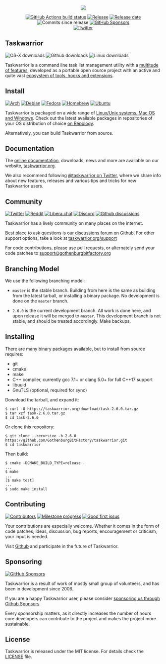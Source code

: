 <div align="center">
<img src="https://avatars.githubusercontent.com/u/36100920?s=200&u=24da05914c20c4ccfe8485310f7b83049407fa9a&v=4"></br>

[![GitHub Actions build status](https://github.com/GothenburgBitFactory/taskwarrior/workflows/tests/badge.svg?branch=2.6.0)](https://github.com/GothenburgBitFactory/taskwarrior/actions)
[![Release](https://img.shields.io/github/v/release/GothenburgBitFactory/taskwarrior)](https://github.com/GothenburgBitFactory/taskwarrior/releases/latest)
[![Release date](https://img.shields.io/github/release-date/GothenburgBitFactory/taskwarrior)](https://github.com/GothenburgBitFactory/taskwarrior/releases/latest)
![Commits since release](https://img.shields.io/github/commits-since/GothenburgBitFactory/taskwarrior/latest)
[![GitHub Sponsors](https://img.shields.io/github/sponsors/GothenburgBitFactory?color=green)](https://github.com/sponsors/GothenburgBitFactory/)
</br>
[![Twitter](https://img.shields.io/twitter/follow/taskwarrior?style=social)](https://twitter.com/taskwarrior)
</div>

## Taskwarrior
![OS-X downloads](https://img.shields.io/homebrew/installs/dy/task?label=OS-X%20downloads)
![Github downloads](https://img.shields.io/github/downloads/GothenburgBitFactory/taskwarrior/total?label=Github%20downloads)
![Linux downloads](https://img.shields.io/badge/Linux%20downloads-unknown-gray)

Taskwarrior is a command line task list management utility with a [multitude of
features](https://taskwarrior.org/docs/), developed as a portable open source project
with an active and quite vast [ecosystem of tools, hooks and
extensions](https://taskwarrior.org/tools/).

## Install
[![Arch](https://img.shields.io/archlinux/v/community/x86_64/task)](https://archlinux.org/packages/community/x86_64/task/)
[![Debian](https://img.shields.io/debian/v/task/testing)](https://packages.debian.org/search?keywords=task&searchon=names&suite=all&section=all)
[![Fedora](https://img.shields.io/fedora/v/task)](https://bodhi.fedoraproject.org/updates/?packages=task)
[![Homebrew](https://img.shields.io/homebrew/v/task)](https://formulae.brew.sh/formula/task#default)
[![Ubuntu](https://img.shields.io/ubuntu/v/task)](https://packages.ubuntu.com/search?keywords=task&searchon=names&suite=hirsute&section=all)

Taskwarrior is packaged on a wide range of [Linux/Unix systems, Mac OS and
Windows](https://taskwarrior.org/download/). Check out the latest available
packages in repositories of your OS distribution of choice [on
Repology](https://repology.org/project/taskwarrior/versions).

Alternatively, you can build Taskwarrior from source.

## Documentation

The [online documentation](https://taskwarrior.org/docs), downloads, news and
more are available on our website, [taskwarrior.org](https://taskwarrior.org).

We also recommend following [@taskwarrior on
Twitter](https://twitter.com/taskwarrior), where we share info about new
features, releases and various tips and tricks for new Taskwarrior users.

## Community
[![Twitter](https://img.shields.io/twitter/follow/taskwarrior?style=social)](https://twitter.com/taskwarrior)
[![Reddit](https://img.shields.io/reddit/subreddit-subscribers/taskwarrior?style=social)](https://reddit.com/r/taskwarrior/)
[![Libera.chat](https://img.shields.io/badge/IRC%20libera.chat-online-green)](https://web.libera.chat/#taskwarrior)
[![Discord](https://img.shields.io/discord/796949983734661191?label=discord)](https://discord.gg/eRXEHk8w62)
[![Github discussions](https://img.shields.io/github/discussions/GothenburgBitFactory/taskwarrior?label=GitHub%20discussions)](https://github.com/GothenburgBitFactory/taskwarrior/discussions)

Taskwarrior has a lively community on many places on the internet.

Best place to ask questions is our [discussions forum on
Github](https://github.com/GothenburgBitFactory/taskwarrior/discussions). For
other support options, take a look at
[taskwarrior.org/support](https://taskwarrior.org/support)

For code contributions, please use pull requests, or alternately send your code patches to
[support@gothenburgbitfactory.org](mailto:support@gothenburgbitfactory.org)

## Branching Model

We use the following branching model:

* `master` is the stable branch. Building from here is the same as building
  from the latest tarball, or installing a binary package. No development is
  done on the `master` branch.

* `2.6.0` is the current development branch. All work is done here, and upon
  release it will be merged to `master`. This development branch is not stable,
  and should be treated accordingly. Make backups.

## Installing

There are many binary packages available, but to install from source requires:

* git
* cmake
* make
* C++ compiler, currently gcc 7.1+ or clang 5.0+ for full C++17 support
* libuuid
* GnuTLS (optional, required for sync)

Download the tarball, and expand it:

    $ curl -O https://taskwarrior.org/download/task-2.6.0.tar.gz
    $ tar xzf task-2.6.0.tar.gz
    $ cd task-2.6.0

Or clone this repository:

    $ git clone --recursive -b 2.6.0 https://github.com/GothenburgBitFactory/taskwarrior.git
    $ cd taskwarrior

Then build:

    $ cmake -DCMAKE_BUILD_TYPE=release .
    ...
    $ make
    ...
    [$ make test]
    ...
    $ sudo make install

## Contributing
[![Contributors](https://img.shields.io/github/contributors/GothenburgBitFactory/taskwarrior)](https://github.com/GothenburgBitFactory/taskwarrior/graphs/contributors)
[![Milestone progress](https://img.shields.io/github/milestones/progress/GothenburgBitFactory/taskwarrior/26?label=current%20milestone%20issues)](https://github.com/GothenburgBitFactory/taskwarrior/milestone/26)
[![Good first issus](https://img.shields.io/github/issues/GothenburgBitFactory/taskwarrior/good%20first%20issue)](https://github.com/GothenburgBitFactory/taskwarrior/issues?q=is%3Aissue+is%3Aopen+label%3A%22good+first+issue%22)

Your contributions are especially welcome.
Whether it comes in the form of code patches, ideas, discussion, bug reports, encouragement or criticism, your input is needed.

Visit [Github](https://github.com/GothenburgBitFactory/taskwarrior) and participate in the future of Taskwarrior.

## Sponsoring
[![GitHub Sponsors](https://img.shields.io/github/sponsors/GothenburgBitFactory?color=green)](https://github.com/sponsors/GothenburgBitFactory/)

Taskwarrior is a result of work of mostly small group of volunteers, and has been in development since 2006.

If you are a happy Taskwarrior user, please consider [sponsoring us through
Github Sponsors](https://github.com/sponsors/GothenburgBitFactory/).

Every sponsorship matters, as it directly increases the number of hours core
developers can contribute to the project and makes the project more sustainable.

## License

Taskwarrior is released under the MIT license.
For details check the [LICENSE](LICENSE) file.
